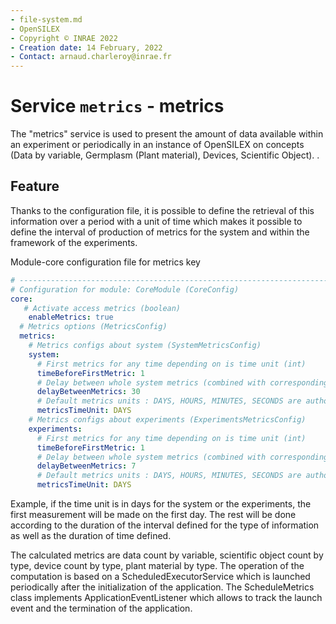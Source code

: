 ```yaml
---
- file-system.md
- OpenSILEX
- Copyright © INRAE 2022
- Creation date: 14 February, 2022
- Contact: arnaud.charleroy@inrae.fr
---
```


# Service `metrics` - metrics 

The "metrics" service is used to present the amount of data available within an experiment or periodically in an instance of OpenSILEX on concepts (Data by variable, Germplasm (Plant material), Devices, Scientific Object). .

## Feature

Thanks to the configuration file, it is possible to define the retrieval of this information over a period with a unit of time which makes it possible to define the interval of production of metrics for the system and within the framework of the experiments.

Module-core configuration file for metrics key

```yaml
# ------------------------------------------------------------------------------
# Configuration for module: CoreModule (CoreConfig)
core:
   # Activate access metrics (boolean)
    enableMetrics: true
  # Metrics options (MetricsConfig)
  metrics:
    # Metrics configs about system (SystemMetricsConfig)
    system:
      # First metrics for any time depending on is time unit (int)
      timeBeforeFirstMetric: 1
      # Delay between whole system metrics (combined with corresponding TimeUnit) (int)
      delayBetweenMetrics: 30
      # Default metrics units : DAYS, HOURS, MINUTES, SECONDS are authorized (String)
      metricsTimeUnit: DAYS
    # Metrics configs about experiments (ExperimentsMetricsConfig)
    experiments:
      # First metrics for any time depending on is time unit (int)
      timeBeforeFirstMetric: 1
      # Delay between whole system metrics (combined with corresponding TimeUnit) (int)
      delayBetweenMetrics: 7
      # Default metrics units : DAYS, HOURS, MINUTES, SECONDS are authorized (String)
      metricsTimeUnit: DAYS
```

Example, if the time unit is in days for the system or the experiments, the first measurement will be made on the first day.
The rest will be done according to the duration of the interval defined for the type of information as well as the duration of time defined.

The calculated metrics are data count by variable, scientific object count by type, device count by type, plant material by type.
The operation of the computation is based on a ScheduledExecutorService which is launched periodically after the initialization of the application. The ScheduleMetrics class implements ApplicationEventListener which allows to track the launch event and the termination of the application.